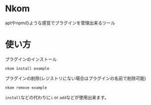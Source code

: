 # Nkom
aptやnpmのような感覚でプラグインを管理出来るツール
# 使い方
プラグインのインストール
```
nkom install example
```
プラグインの削除(レジストリにない場合はプラグインの名前で削除可能)

```
nkom remove example
```

```install```などの代わりに```i``` or ```add```などが使用出来ます。